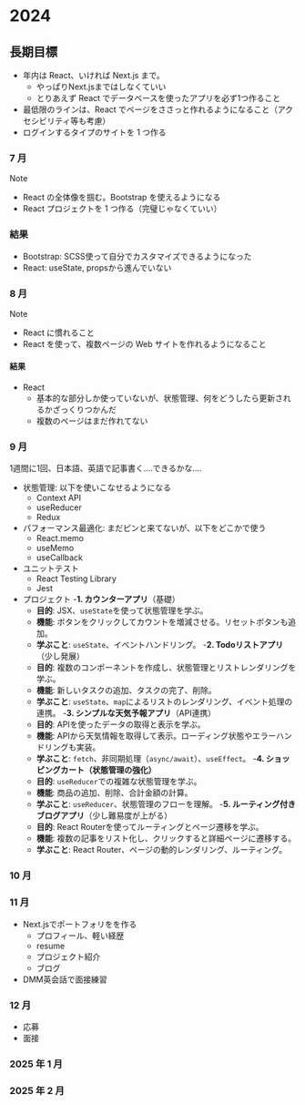 # 2024

## 長期目標

- 年内は React、いければ Next.js まで。
  - やっぱりNext.jsまではしなくていい
  - とりあえず React でデータベースを使ったアプリを必ず1つ作ること
- 最低限のラインは、React でページをささっと作れるようになること（アクセシビリティ等も考慮）
- ログインするタイプのサイトを 1 つ作る

### 7 月

> [!NOTE]
> - React の全体像を掴む。Bootstrap を使えるようになる
> - React プロジェクトを 1 つ作る（完璧じゃなくていい）

### 結果

- Bootstrap: SCSS使って自分でカスタマイズできるようになった
- React: useState, propsから進んでいない


### 8 月

> [!NOTE]
> - React に慣れること
> - React を使って、複数ページの Web サイトを作れるようになること

#### 結果

- React
  - 基本的な部分しか使っていないが、状態管理、何をどうしたら更新されるかざっくりつかんだ
  - 複数のページはまだ作れてない

### 9 月

1週間に1回、日本語、英語で記事書く....できるかな....

- 状態管理: 以下を使いこなせるようになる
  - Context API
  - useReducer
  - Redux
- パフォーマンス最適化: まだピンと来てないが、以下をどこかで使う
  - React.memo
  - useMemo
  - useCallback
- ユニットテスト
  - React Testing Library
  - Jest
- プロジェクト
  -**1. カウンターアプリ**（基礎）
    - **目的**: JSX、`useState`を使って状態管理を学ぶ。
    - **機能**: ボタンをクリックしてカウントを増減させる。リセットボタンも追加。
    - **学ぶこと**: `useState`、イベントハンドリング。
  -**2. Todoリストアプリ**（少し発展）
    - **目的**: 複数のコンポーネントを作成し、状態管理とリストレンダリングを学ぶ。
    - **機能**: 新しいタスクの追加、タスクの完了、削除。
    - **学ぶこと**: `useState`、`map`によるリストのレンダリング、イベント処理の連携。
  -**3. シンプルな天気予報アプリ**（API連携）
    - **目的**: APIを使ったデータの取得と表示を学ぶ。
    - **機能**: APIから天気情報を取得して表示。ローディング状態やエラーハンドリングも実装。
    - **学ぶこと**: `fetch`、非同期処理（`async/await`）、`useEffect`。
  -**4. ショッピングカート（状態管理の強化）**
    - **目的**: `useReducer`での複雑な状態管理を学ぶ。
    - **機能**: 商品の追加、削除、合計金額の計算。
    - **学ぶこと**: `useReducer`、状態管理のフローを理解。
  -**5. ルーティング付きブログアプリ**（少し難易度が上がる）
    - **目的**: React Routerを使ってルーティングとページ遷移を学ぶ。
    - **機能**: 複数の記事をリスト化し、クリックすると詳細ページに遷移する。
    - **学ぶこと**: React Router、ページの動的レンダリング、ルーティング。


### 10 月


### 11 月

- Next.jsでポートフォリをを作る
  - プロフィール、軽い経歴
  - resume
  - プロジェクト紹介
  - ブログ
- DMM英会話で面接練習

### 12 月

- 応募
- 面接


### 2025 年 1 月

### 2025 年 2 月

